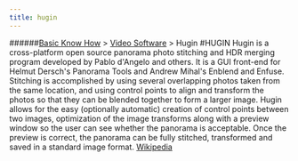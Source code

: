 ```yaml
---
title: hugin
---
```

######[Basic Know How](../wiki/basic-know-how.html) > [Video Software](../wiki/video-software.html) > Hugin
#HUGIN
Hugin is a cross-platform open source panorama photo stitching and HDR merging program developed by Pablo d'Angelo and others. It is a GUI front-end for Helmut Dersch's Panorama Tools and Andrew Mihal's Enblend and Enfuse. Stitching is accomplished by using several overlapping photos taken from the same location, and using control points to align and transform the photos so that they can be blended together to form a larger image. Hugin allows for the easy (optionally automatic) creation of control points between two images, optimization of the image transforms along with a preview window so the user can see whether the panorama is acceptable. Once the preview is correct, the panorama can be fully stitched, transformed and saved in a standard image format. <a href="https://en.wikipedia.org/wiki/Hugin_(software)" target="_blank">Wikipedia</a>